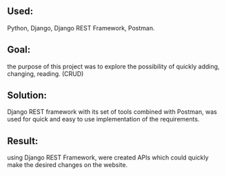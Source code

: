 ## Used: 
Python, Django, Django REST Framework, Postman.
## Goal: 
the purpose of this project was to explore the possibility of quickly adding,
changing, reading. (CRUD)
## Solution: 
Django REST framework with its set of tools combined with Postman, was
used for quick and easy to use implementation of the requirements.
## Result: 
using Django REST Framework, were created APIs which could quickly make the desired changes on the website.
